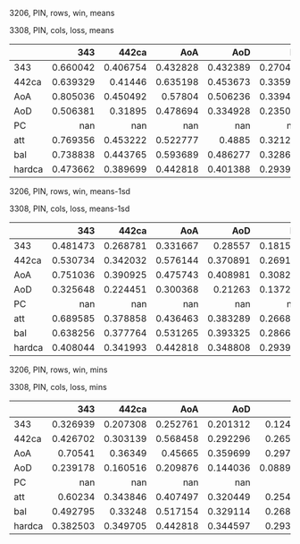 3206, PIN, rows, win, means

3308, PIN, cols, loss, means

|        |        343 |      442ca |        AoA |        AoD |         PC |        att |        bal |     hardca |
|:-------|-----------:|-----------:|-----------:|-----------:|-----------:|-----------:|-----------:|-----------:|
| 343    |   0.660042 |   0.406754 |   0.432828 |   0.432389 |   0.270429 |   0.50354  |   0.504784 |   0.507206 |
| 442ca  |   0.639329 |   0.41446  |   0.635198 |   0.453673 |   0.335981 |   0.568544 |   0.546445 |   0.466386 |
| AoA    |   0.805036 |   0.450492 |   0.57804  |   0.506236 |   0.339428 |   0.660447 |   0.623536 |   0.567964 |
| AoD    |   0.506381 |   0.31895  |   0.478694 |   0.334928 |   0.235074 |   0.438678 |   0.408782 |   0.360308 |
| PC     | nan        | nan        | nan        | nan        | nan        | nan        | nan        | nan        |
| att    |   0.769356 |   0.453222 |   0.522777 |   0.4885   |   0.321215 |   0.618852 |   0.595635 |   0.559488 |
| bal    |   0.738838 |   0.443765 |   0.593689 |   0.486277 |   0.328653 |   0.632331 |   0.595923 |   0.497973 |
| hardca |   0.473662 |   0.389699 |   0.442818 |   0.401388 |   0.293966 |   0.376309 |   0.44171  |   0.403391 |

3206, PIN, rows, win, means-1sd

3308, PIN, cols, loss, means-1sd

|        |        343 |      442ca |        AoA |        AoD |         PC |        att |        bal |     hardca |
|:-------|-----------:|-----------:|-----------:|-----------:|-----------:|-----------:|-----------:|-----------:|
| 343    |   0.481473 |   0.268781 |   0.331667 |   0.28557  |   0.181505 |   0.348631 |   0.334137 |   0.343414 |
| 442ca  |   0.530734 |   0.342032 |   0.576144 |   0.370891 |   0.269181 |   0.493061 |   0.463706 |   0.372627 |
| AoA    |   0.751036 |   0.390925 |   0.475743 |   0.408981 |   0.308203 |   0.572078 |   0.518652 |   0.456152 |
| AoD    |   0.325648 |   0.224451 |   0.300368 |   0.21263  |   0.137232 |   0.262752 |   0.258527 |   0.258543 |
| PC     | nan        | nan        | nan        | nan        | nan        | nan        | nan        | nan        |
| att    |   0.689585 |   0.378858 |   0.436463 |   0.383289 |   0.266829 |   0.518892 |   0.47914  |   0.453821 |
| bal    |   0.638256 |   0.377764 |   0.531265 |   0.393325 |   0.286664 |   0.555343 |   0.495684 |   0.391455 |
| hardca |   0.408044 |   0.341993 |   0.442818 |   0.348808 |   0.293966 |   0.351988 |   0.40153  |   0.344296 |

3206, PIN, rows, win, mins

3308, PIN, cols, loss, mins

|        |        343 |      442ca |        AoA |        AoD |          PC |        att |        bal |     hardca |
|:-------|-----------:|-----------:|-----------:|-----------:|------------:|-----------:|-----------:|-----------:|
| 343    |   0.326939 |   0.207308 |   0.252761 |   0.201312 |   0.124311  |   0.239105 |   0.225514 |   0.238765 |
| 442ca  |   0.426702 |   0.303139 |   0.568458 |   0.292296 |   0.265406  |   0.400192 |   0.376435 |   0.292212 |
| AoA    |   0.70541  |   0.36349  |   0.45665  |   0.359699 |   0.297565  |   0.453421 |   0.455322 |   0.314167 |
| AoD    |   0.239178 |   0.160516 |   0.209876 |   0.144036 |   0.0889824 |   0.171102 |   0.189267 |   0.191845 |
| PC     | nan        | nan        | nan        | nan        | nan         | nan        | nan        | nan        |
| att    |   0.60234  |   0.343846 |   0.407497 |   0.320449 |   0.254239  |   0.408003 |   0.389494 |   0.374701 |
| bal    |   0.492795 |   0.33248  |   0.517154 |   0.329114 |   0.268487  |   0.479828 |   0.383896 |   0.301748 |
| hardca |   0.382503 |   0.349705 |   0.442818 |   0.344597 |   0.293966  |   0.348303 |   0.371469 |   0.30992  |

